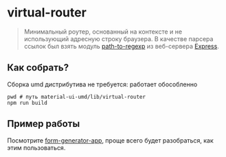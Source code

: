 # virtual-router

> Минимальный роутер, основанный на контекcте и не использующий адресную строку браузера. В качестве парсера ссылок был взять модуль [path-to-regexp](https://www.npmjs.com/package/path-to-regexp) из веб-сервера [Express](https://expressjs.com/ru/).

## Как собрать?

Сборка umd дистрибутива не требуется: работает обособленно

```
pwd # путь material-ui-umd/lib/virtual-router
npm run build
```

## Пример работы

Посмотрите [form-generator-app](../../packages/form-generator-app), проще всего будет разобраться, как этим пользоваться.
